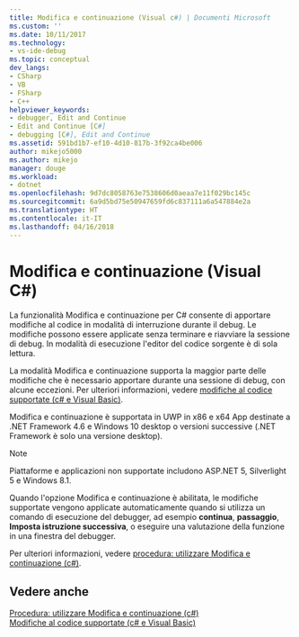 ```yaml
---
title: Modifica e continuazione (Visual c#) | Documenti Microsoft
ms.custom: ''
ms.date: 10/11/2017
ms.technology:
- vs-ide-debug
ms.topic: conceptual
dev_langs:
- CSharp
- VB
- FSharp
- C++
helpviewer_keywords:
- debugger, Edit and Continue
- Edit and Continue [C#]
- debugging [C#], Edit and Continue
ms.assetid: 591bd1b7-ef10-4d10-817b-3f92ca4be006
author: mikejo5000
ms.author: mikejo
manager: douge
ms.workload:
- dotnet
ms.openlocfilehash: 9d7dc8058763e7538606d0aeaa7e11f029bc145c
ms.sourcegitcommit: 6a9d5bd75e50947659fd6c837111a6a547884e2a
ms.translationtype: HT
ms.contentlocale: it-IT
ms.lasthandoff: 04/16/2018
---
```

# <a name="edit-and-continue-visual-c"></a>Modifica e continuazione (Visual C#)
 La funzionalità Modifica e continuazione per C# consente di apportare modifiche al codice in modalità di interruzione durante il debug. Le modifiche possono essere applicate senza terminare e riavviare la sessione di debug. In modalità di esecuzione l'editor del codice sorgente è di sola lettura.  
  
 La modalità Modifica e continuazione supporta la maggior parte delle modifiche che è necessario apportare durante una sessione di debug, con alcune eccezioni. Per ulteriori informazioni, vedere [modifiche al codice supportate (c# e Visual Basic)](../debugger/supported-code-changes-csharp.md).  

 Modifica e continuazione è supportata in UWP in x86 e x64 App destinate a .NET Framework 4.6 e Windows 10 desktop o versioni successive (.NET Framework è solo una versione desktop).

 > [!NOTE]
 > Piattaforme e applicazioni non supportate includono ASP.NET 5, Silverlight 5 e Windows 8.1.
  
 Quando l'opzione Modifica e continuazione è abilitata, le modifiche supportate vengono applicate automaticamente quando si utilizza un comando di esecuzione del debugger, ad esempio **continua**, **passaggio**, **Imposta istruzione successiva**, o eseguire una valutazione della funzione in una finestra del debugger.  
  
 Per ulteriori informazioni, vedere [procedura: utilizzare Modifica e continuazione (c#)](../debugger/how-to-use-edit-and-continue-csharp.md).  
  
## <a name="see-also"></a>Vedere anche  
 [Procedura: utilizzare Modifica e continuazione (c#)](../debugger/how-to-use-edit-and-continue-csharp.md)   
 [Modifiche al codice supportate (c# e Visual Basic)](../debugger/supported-code-changes-csharp.md)